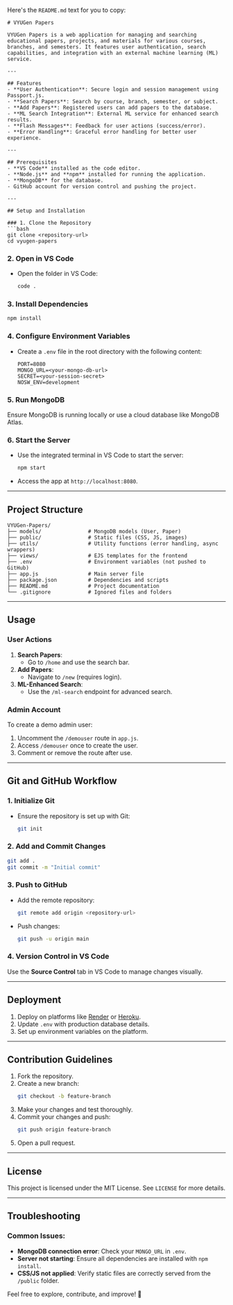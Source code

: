 Here's the `README.md` text for you to copy:

```
# VYUGen Papers

VYUGen Papers is a web application for managing and searching educational papers, projects, and materials for various courses, branches, and semesters. It features user authentication, search capabilities, and integration with an external machine learning (ML) service.

---

## Features
- **User Authentication**: Secure login and session management using Passport.js.
- **Search Papers**: Search by course, branch, semester, or subject.
- **Add Papers**: Registered users can add papers to the database.
- **ML Search Integration**: External ML service for enhanced search results.
- **Flash Messages**: Feedback for user actions (success/error).
- **Error Handling**: Graceful error handling for better user experience.

---

## Prerequisites
- **VS Code** installed as the code editor.
- **Node.js** and **npm** installed for running the application.
- **MongoDB** for the database.
- GitHub account for version control and pushing the project.

---

## Setup and Installation

### 1. Clone the Repository
```bash
git clone <repository-url>
cd vyugen-papers
```

### 2. Open in VS Code
- Open the folder in VS Code:
  ```bash
  code .
  ```

### 3. Install Dependencies
```bash
npm install
```

### 4. Configure Environment Variables
- Create a `.env` file in the root directory with the following content:
  ```env
  PORT=8080
  MONGO_URL=<your-mongo-db-url>
  SECRET=<your-session-secret>
  NOSW_ENV=development
  ```

### 5. Run MongoDB
Ensure MongoDB is running locally or use a cloud database like MongoDB Atlas.

### 6. Start the Server
- Use the integrated terminal in VS Code to start the server:
  ```bash
  npm start
  ```
- Access the app at `http://localhost:8080`.

---

## Project Structure
```
VYUGen-Papers/
├── models/               # MongoDB models (User, Paper)
├── public/               # Static files (CSS, JS, images)
├── utils/                # Utility functions (error handling, async wrappers)
├── views/                # EJS templates for the frontend
├── .env                  # Environment variables (not pushed to GitHub)
├── app.js                # Main server file
├── package.json          # Dependencies and scripts
├── README.md             # Project documentation
└── .gitignore            # Ignored files and folders
```

---

## Usage

### User Actions
1. **Search Papers**: 
   - Go to `/home` and use the search bar.
2. **Add Papers**: 
   - Navigate to `/new` (requires login).
3. **ML-Enhanced Search**: 
   - Use the `/ml-search` endpoint for advanced search.

### Admin Account
To create a demo admin user:
1. Uncomment the `/demouser` route in `app.js`.
2. Access `/demouser` once to create the user.
3. Comment or remove the route after use.

---

## Git and GitHub Workflow

### 1. Initialize Git
- Ensure the repository is set up with Git:
  ```bash
  git init
  ```

### 2. Add and Commit Changes
```bash
git add .
git commit -m "Initial commit"
```

### 3. Push to GitHub
- Add the remote repository:
  ```bash
  git remote add origin <repository-url>
  ```
- Push changes:
  ```bash
  git push -u origin main
  ```

### 4. Version Control in VS Code
Use the **Source Control** tab in VS Code to manage changes visually.

---

## Deployment
1. Deploy on platforms like [Render](https://render.com) or [Heroku](https://heroku.com).
2. Update `.env` with production database details.
3. Set up environment variables on the platform.

---

## Contribution Guidelines
1. Fork the repository.
2. Create a new branch:
   ```bash
   git checkout -b feature-branch
   ```
3. Make your changes and test thoroughly.
4. Commit your changes and push:
   ```bash
   git push origin feature-branch
   ```
5. Open a pull request.

---

## License
This project is licensed under the MIT License. See `LICENSE` for more details.

---

## Troubleshooting
### Common Issues:
- **MongoDB connection error**: Check your `MONGO_URL` in `.env`.
- **Server not starting**: Ensure all dependencies are installed with `npm install`.
- **CSS/JS not applied**: Verify static files are correctly served from the `/public` folder.

Feel free to explore, contribute, and improve! 🚀
```
